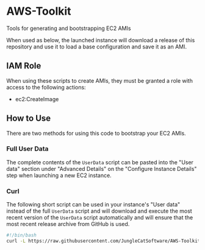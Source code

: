 # AWS-Toolkit
Tools for generating and bootstrapping EC2 AMIs

When used as below, the launched instance will download a release of
this repository and use it to load a base configuration and save it
as an AMI.

## IAM Role
When using these scripts to create AMIs, they must be granted a role
with access to the following actions:

- ec2:CreateImage

## How to Use
There are two methods for using this code to bootstrap your EC2 AMIs.

### Full User Data
The complete contents of the `UserData` script can be pasted into the
"User data" section under "Advanced Details" on the "Configure
Instance Details" step when launching a new EC2 instance.

### Curl
The following short script can be used in your instance's "User data"
instead of the full `UserData` script and will download and execute
the most recent version of the `UserData` script automatically and
will ensure that the most recent release archive from GitHub is used.

```bash
#!/bin/bash
curl -L https://raw.githubusercontent.com/JungleCatSoftware/AWS-Toolkit/master/UserData | /bin/bash
```

